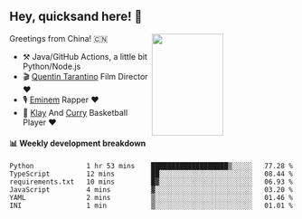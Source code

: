 ## Hey, quicksand here! 🏃
[<img align="right" width="50%" height='180' src="https://quicksandznzn.github.io/image/warriors.jpg">](https://github.com/quicksandznzn)
<!--
[<img align="right" width="50%" src="https://github-readme-stats.vercel.app/api?username=quicksandznzn&theme=dark&show_icons=true">](https://github.com/quicksandznzn)
-->


Greetings from China! 🇨🇳

- ⚒️ Java/GitHub Actions, a little bit Python/Node.js
- 🎬 [Quentin Tarantino](https://www.instagram.com/tarantinoxx/) Film Director ❤️
- 🎙 [Eminem](https://www.instagram.com/eminem/) Rapper ❤️
- 🏀 [Klay](https://www.instagram.com/klaythompson/) And [Curry](https://www.instagram.com/stephencurry30/) Basketball Player ❤️


#### :bar_chart: Weekly development breakdown
<!--START_SECTION:waka-->

```text
Python             1 hr 53 mins    ███████████████████▒░░░░░   77.28 %
TypeScript         12 mins         ██░░░░░░░░░░░░░░░░░░░░░░░   08.44 %
requirements.txt   10 mins         █▓░░░░░░░░░░░░░░░░░░░░░░░   06.93 %
JavaScript         4 mins          ▓░░░░░░░░░░░░░░░░░░░░░░░░   03.20 %
YAML               2 mins          ▒░░░░░░░░░░░░░░░░░░░░░░░░   01.46 %
INI                1 min           ▒░░░░░░░░░░░░░░░░░░░░░░░░   01.01 %
```

<!--END_SECTION:waka-->
